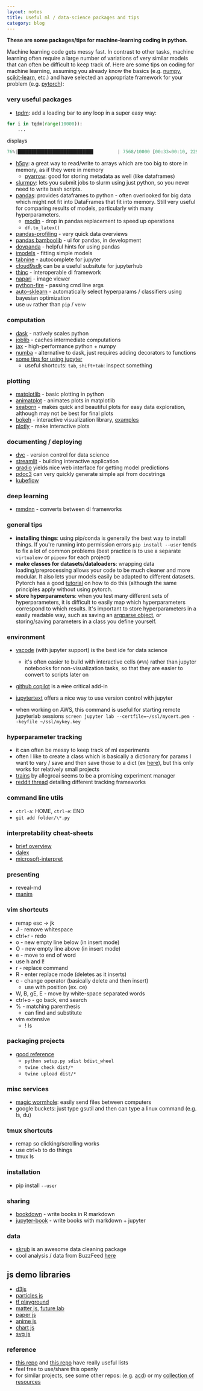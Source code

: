 ```yaml
---
layout: notes
title: Useful ml / data-science packages and tips
category: blog
---
```


**These are some packages/tips for machine-learning coding in python.**

Machine learning code gets messy fast. In contrast to other tasks, machine learning often require a large number of variations of very similar models that can often be difficult to keep track of. Here are some tips on coding for machine learning, assuming you already know the basics (e.g. [numpy](http://www.numpy.org/), [scikit-learn](https://scikit-learn.org/stable/), etc.) and have selected an appropriate framework for your problem (e.g. [pytorch](https://pytorch.org/)):

### very useful packages

- [tqdm](https://github.com/tqdm/tqdm): add a loading bar to any loop in a super easy way:

```python
for i in tqdm(range(10000)):
	...
```
displays 
```python
76%|████████████████████████████         | 7568/10000 [00:33<00:10, 229.00it/s]
```

- [h5py](http://docs.h5py.org/en/stable/): a great way to read/write to arrays which are too big to store in memory, as if they were in memory
   - [pyarrow](https://arrow.apache.org/docs/python/index.html#): good for storing metadata as well (like dataframes)
- [slurmpy](https://github.com/brentp/slurmpy): lets you submit jobs to slurm using just python, so you never need to write bash scripts.
- [pandas](https://pandas.pydata.org/): provides dataframes to python - often overlooked for big data which might not fit into DataFrames that fit into memory. Still very useful for comparing results of models, particularly with many hyperparameters.
  - [modin](https://github.com/modin-project/modin) - drop in pandas replacement to speed up operations
  - `df.to_latex()`
- [pandas-profiling](https://github.com/pandas-profiling/pandas-profiling) - very quick data overviews
- [pandas bamboolib](https://bamboolib.8080labs.com/) - ui for pandas, in development
- [dovpanda](https://github.com/dovpanda-dev/dovpanda) - helpful hints for using pandas
- [imodels](https://github.com/csinva/imodels) - fitting simple models 
- [tabnine](https://github.com/wenmin-wu/jupyter-tabnine?utm_source=share&utm_medium=ios_app&utm_name=iossmf) - autocomplete for jupyter
- [cloud9sdk](https://github.com/c9/core) can be a useful subsitute for jupyterhub
- [thinc](https://github.com/explosion/thinc) - interoperable dl framework
- [napari](https://github.com/napari/napari) - image viewer
- [python-fire](https://github.com/google/python-fire) - passing cmd line args
- [auto-sklearn](https://github.com/automl/auto-sklearn) - automatically select hyperparams / classifiers using bayesian optimization
- use `uv` rather than `pip` / `venv`



### computation

- [dask](https://dask.org/) - natively scales python
- [joblib](https://joblib.readthedocs.io/en/latest/) - caches intermediate computations
- [jax](https://github.com/google/jax) - high-performance python + numpy
- [numba](https://numba.pydata.org/) - alternative to dask, just requires adding decorators to functions
- [some tips for using jupyter](https://github.com/NirantK/best-of-jupyter)
  - useful shortcuts: `tab`, `shift+tab`: inspect something



### plotting

- [matplotlib](https://matplotlib.org/) - basic plotting in python
- [animatplot](https://github.com/t-makaro/animatplot) - animates plots in matplotlib
- [seaborn](https://seaborn.pydata.org/) - makes quick and beautiful plots for easy data exploration, although may not be best for final plots
- [bokeh](https://bokeh.pydata.org/en/latest/) - interactive visualization library, [examples](https://github.com/WillKoehrsen/Bokeh-Python-Visualization)  
- [plotly](https://plot.ly/python/offline/) - make interactive plots



### documenting / deploying

- [dvc](https://dvc.org/) - version control for data science
- [streamlit](https://docs.streamlit.io/) - building interactive application
- [gradio](https://github.com/gradio-app/gradio) yields nice web interface for getting model predictions
- [pdoc3](https://pypi.org/project/pdoc3/) can very quickly generate simple api from docstrings
- [kubeflow](https://www.kubeflow.org/)



### deep learning

- [mmdnn](https://github.com/microsoft/MMdnn) - converts between dl frameworks


### general tips

- **installing things**: using pip/conda is generally the best way to install things. If you're running into permission errors `pip install --user` tends to fix a lot of common problems (best practice is to use a separate `virtualenv` or `pipenv` for each project)
- **make classes for datasets/dataloaders**: wrapping data loading/preprocessing allows your code to be much cleaner and more modular. It also lets your models easily be adapted to different datasets. Pytorch has a good [tutorial](https://pytorch.org/tutorials/beginner/data_loading_tutorial.html) on how to do this (although the same principles apply without using pytorch.
- **store hyperparameters**: when you test many different sets of hyperparameters, it is difficult to easily map which hyperparameters correspond to which results. It's important to store hyperparameters in a easily readable way, such as saving an [argparse object](https://docs.python.org/3/library/argparse.html), or storing/saving parameters in a class you define yourself.


### environment

- [vscode](https://code.visualstudio.com) (with jupyter support) is the best ide for data science
  - it's often easier to build with interactive cells (`#%%`) rather than jupyter notebooks for non-visualization tasks, so that they are easier to convert to scripts later on
  
- [github copilot](https://github.com/features/copilot) is a ~~nice~~ critical add-in
- [jupytertext](https://github.com/mwouts/jupytext) offers a nice way to use version control with jupyter
- when working on AWS, this command is useful for starting remote jupyterlab sessions `screen jupyter lab --certfile=~/ssl/mycert.pem --keyfile ~/ssl/mykey.key`

### hyperparameter tracking

- it can often be messy to keep track of ml experiments
- often I like to create a class which is basically a dictionary for params I want to vary / save and then save those to a dict (ex [here](https://github.com/csinva/cookiecutter-ml-research)), but this only works for relatively small projects
- [trains](https://github.com/allegroai/trains) by allegroai seems to be a promising experiment manager
- [reddit thread](https://www.reddit.com/r/MachineLearning/comments/bx0apm/d_how_do_you_manage_your_machine_learning/) detailing different tracking frameworks

### command line utils

- `ctrl-a`: HOME, `ctrl-e`: END
- `git add folder/\*.py`

### interpretability cheat-sheets

- [brief overview](https://csinva.io/notes/cheat_sheets/interp.svg?sanitize=True)
- [dalex](https://github.com/pbiecek/DALEX) 
- [microsoft-interpret](https://github.com/microsoft/interpret)

### presenting

- reveal-md
- [manim](https://docs.manim.community/en/stable/installation/versions.html?highlight=OpenGL#which-version-to-use)

### vim shortcuts

- remap esc -> jk
- J - remove whitespace
- ctrl+r - redo
- o - new empty line below (in insert mode)
- O - new empty line above (in insert mode)
- e - move to end of word
- use h and l!
- r - replace command
- R - enter replace mode (deletes as it inserts)
- c - change operator (basically delete and then insert)
  - use with position (ex. ce)
- W, B, gE, E - move by white-space separated words
- ctrl+o - go back, end search
- % - matching parenthesis
  - can find and substitute
- vim extensive
  - ! ls

### packaging projects

- [good reference](https://realpython.com/pypi-publish-python-package/)
  - `python setup.py sdist bdist_wheel`
  - `twine check dist/*`
  - `twine upload dist/*`

### misc services

- [magic wormhole](https://magic-wormhole.readthedocs.io/en/latest/): easily send files between computers
- google buckets: just type gsutil and then can type a linux command (e.g. ls, du)

### tmux shortcuts

- remap so clicking/scrolling works
- use ctrl+b to do things
- tmux ls

### installation

- pip install `--user`

### sharing

- [bookdown](https://bookdown.org/) - write books in R markdown
- [jupyter-book](https://jupyterbook.org/intro.html) - write books with markdown + jupyter

### data

- [skrub](https://www.youtube.com/watch?v=hdWWhwmRpbA) is an awesome data cleaning package
- cool analysis / data from BuzzFeed [here](https://github.com/BuzzFeedNews/everything)

## js demo libraries

- [d3js](https://d3js.org/)
- [particles js](https://vincentgarreau.com/particles.js/)
- [tf playground](https://playground.tensorflow.org/#activation=tanh&batchSize=10&dataset=circle&regDataset=reg-plane&learningRate=0.03&regularizationRate=0&noise=0&networkShape=4,2&seed=0.51365&showTestData=false&discretize=false&percTrainData=50&x=true&y=true&xTimesY=false&xSquared=false&ySquared=false&cosX=false&sinX=false&cosY=false&sinY=false&collectStats=false&problem=classification&initZero=false&hideText=false)
- [matter js](https://github.com/liabru/matter-js), [future lab](https://codepen.io/chiaki_pi/pen/BaWrLOG)
- [paper js](http://paperjs.org/about/)
- [anime js](https://animejs.com/)
- [chart js](https://www.chartjs.org/docs/latest/)
- [svg js](https://github.com/svgdotjs/svg.js)

### reference

- [this repo](https://raw.githubusercontent.com/r0f1/datascience/master/README.md) and [this repo](https://github.com/r0f1/datascience) have really useful lists
- feel free to use/share this openly
- for similar projects, see some other repos: (e.g. [acd](https://github.com/csinva/acd)) or my [collection of resources](https://csinva.github.io/)
